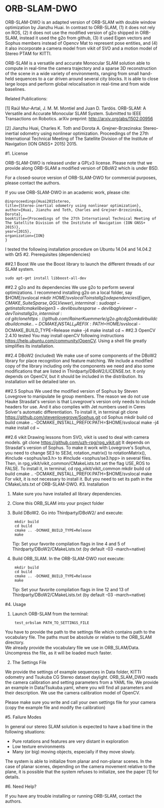 # ORB-SLAM-DWO

ORB-SLAM-DWO is an adapted version of ORB-SLAM with double window optimization by Jianzhu Huai. In contrast to ORB-SLAM, (1) it does not rely on ROS, (2) it does not use the modified version of g2o shipped in ORB-SLAM, instead it used the g2o from github, (3) it used Eigen vectors and Sophus members instead of Opencv Mat to represent pose entities, and (4) it also incorporate a camera model from vikit of SVO and a motion model of Stereo PTAM for KITTI.

ORB-SLAM is a versatile and accurate Monocular SLAM solution able to compute in real-time the camera trajectory and a sparse 3D reconstruction of the scene in a wide variety of environments, ranging from small hand-held sequences to a car driven around several city blocks. It is able to close large loops and perform global relocalisation in real-time and from wide baselines.

Related Publications:

[1] Raúl Mur-Artal, J. M. M. Montiel and Juan D. Tardós. ORB-SLAM: A Versatile and Accurate Monocular SLAM System. Submitted to IEEE Transactions on Robotics. arXiv preprint: http://arxiv.org/abs/1502.00956

[2] Jianzhu Huai, Charles K. Toth and Dorota A. Grejner-Brzezinska: Stereo-inertial odometry using nonlinear optimization. Proceedings of the 27th International Technical Meeting of The Satellite Division of the Institute of Navigation (ION GNSS+ 2015) 2015.

#1. License

ORB-SLAM-DWO is released under a GPLv3 license. Please note that we provide along ORB-SLAM a modified version of DBoW2 which is under BSD. 

For a closed-source version of ORB-SLAM-DWO for commercial purposes, please contact the authors. 

If you use ORB-SLAM-DWO in an academic work, please cite:

	@inproceedings{Huai2015stereo,
	title={Stereo-inertial odometry using nonlinear optimization},
	author={Huai, Jianzhu and Toth, Charles and Grejner-Brzezinska, Dorota},
	booktitle={Proceedings of the 27th International Technical Meeting of The Satellite Division of the Institute of Navigation (ION GNSS+ 2015)},
	year={2015},
	organization={ION}
	}

I tested the following installation procedure on Ubuntu 14.04 and 14.04.2 with Qt5
#2. Prerequisites (dependencies)

##2.1 Boost
We use the Boost library to launch the different threads of our SLAM system.

	sudo apt-get install libboost-all-dev 

##2.2 g2o and its dependencies 
We use g2o to perform several optimizations. I recommend installing g2o on a local folder, say $HOME/svslocal
	mkdir $HOME/svslocal
To install g2o dependencies(Eigen, CMAKE, SuiteSparse, QGLViewer), in terminal:
	sudo apt-get install cmake libeigen3-dev libsuitesparse-dev libqglviewer-dev
To install g2o, in terminal:
	cd ~
	git clone https://github.com/RainerKuemmerle/g2o.git
	cd g2o
	mkdir build
	cd build
	cmake .. -DCMAKE_INSTALL_PREFIX:PATH=$HOME/svslocal -DCMAKE_BUILD_TYPE=Release
	make -j4
	make install
	cd ~
##2.3 OpenCV 2.4.10 tested
You may install openCV following instructions https://help.ubuntu.com/community/OpenCV. Using a shell file greatly simplifies its installation.

##2.4 DBoW2 (included)
We make use of some components of the DBoW2 library for place recognition and feature matching. We include a modified copy of the library
including only the components we need and also some modifications that are listed in Thirdparty/DBoW2/LICENSE.txt. 
It only depends on OpenCV, but it should be included in the distribution. Its installation will be detailed later on.

##2.5 Sophus
We used the modified version of Sophus by Steven Lovegrove to manipulate lie group members. The reason we do not use Hauke Strasdat's version is that Lovegrove's version only needs to include headers for use. And it also complies with Jet numbers used in Ceres Solver's automatic differentiation.
To install it, in terminal
	git clone https://github.com/stevenlovegrove/Sophus.git
	cd Sophus
	mkdir build
	cd build
	cmake .. -DCMAKE_INSTALL_PREFIX:PATH=$HOME/svslocal
	make -j4
	make install
	cd ~

##2.6 vikit
Drawing lessons from SVO, vikit is used to deal with camera models. 
	git clone https://github.com/uzh-rpg/rpg_vikit.git
It depends on Strasdat's version of Sophus. To make it work with Lovegrove's Sophus, you need to change SE3 to SE3d, rotation_matrix() to rotationMatrix(), #include <sophus/se3.h> to #include <sophus/se3.hpp> in several files. Then, in rpg_vikit/vikit_common/CMakeLists.txt set the flag USE_ROS to FALSE.
To install it, in terminal,
	cd rpg_vikit/vikit_common
	mkdir build
	cd build
	cmake .. -DCMAKE_INSTALL_PREFIX:PATH=$HOME/svslocal
	make
For vikit, it is not necessary to install it. But you need to set its path in the CMakeLists.txt of ORB-SLAM-DWO.
#3. Installation

1. Make sure you have installed all library dependencies.

2. Clone this ORB_SLAM into your project folder

3. Build DBoW2. Go into Thirdparty/DBoW2/ and execute:

		mkdir build
		cd build
		cmake .. -DCMAKE_BUILD_TYPE=Release
		make  

	Tip: Set your favorite compilation flags in line 4 and 5 of Thirdparty/DBoW2/CMakeLists.txt
		  (by default -03 -march=native)

4. Build ORB_SLAM. In the ORB-SLAM-DWO root execute:

		mkdir build
		cd build
		cmake .. -DCMAKE_BUILD_TYPE=Release
		make

	Tip: Set your favorite compilation flags in line 12 and 13 of Thirdparty/DBoW2/CMakeLists.txt
		  (by default -03 -march=native)

#4. Usage

1. Launch ORB-SLAM from the terminal:

		test_orbslam PATH_TO_SETTINGS_FILE

You have to provide the path to the settings file which contains path to the vocabulary file. The paths must be absolute or relative to the ORB_SLAM directory.  
We already provide the vocabulary file we use in ORB_SLAM/Data. Uncompress the file, as it will be loaded much faster.

2. The Settings File

We provide the settings of example sequences in Data folder, KITTI odometry and Tsukuba CG Stereo dataset daylight.
ORB_SLAM_DWO reads the camera calibration and setting parameters from a YAML file. We provide an example in Data/Tsukuba.yaml, where you will find all parameters and their description. We use the camera calibration model of OpenCV.

Please make sure you write and call your own settings file for your camera (copy the example file and modify the calibration)

#5. Failure Modes

In general our stereo SLAM solution is expected to have a bad time in the following situations:
- Pure rotations and features are very distant in exploration
- Low texture environments
- Many (or big) moving objects, especially if they move slowly.

The system is able to initialize from planar and non-planar scenes. In the case of planar scenes, depending on the camera movement relative to the plane, it is possible that the system refuses to initialize, see the paper [1] for details. 

#6. Need Help?

If you have any trouble installing or running ORB-SLAM, contact the authors.


